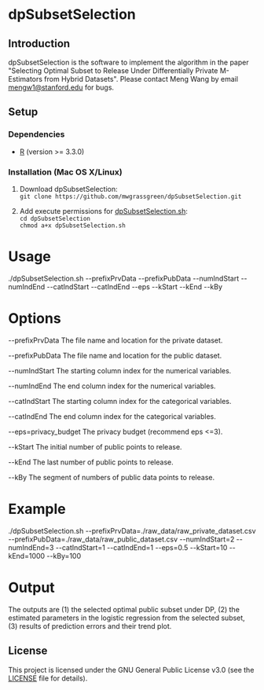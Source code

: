 # dpSubsetSelection

## Introduction
dpSubsetSelection is the software to implement the algorithm in the paper "Selecting Optimal Subset to Release Under Differentially Private M-Estimators from Hybrid Datasets". Please contact Meng Wang by email <mengw1@stanford.edu> for bugs. 

## Setup
### Dependencies 
* [R](https://www.r-project.org/) (version >= 3.3.0)


### Installation (Mac OS X/Linux)
1. Download dpSubsetSelection:    
`git clone https://github.com/mwgrassgreen/dpSubsetSelection.git`

2. Add execute permissions for [dpSubsetSelection.sh](https://github.com/mwgrassgreen/dpSubsetSelection/blob/master/dpSubsetSelection.sh):     
`cd dpSubsetSelection`    
`chmod a+x dpSubsetSelection.sh`

# Usage 
./dpSubsetSelection.sh --prefixPrvData --prefixPubData --numIndStart --numIndEnd --catIndStart --catIndEnd --eps --kStart --kEnd --kBy

# Options
  
  --prefixPrvData The file name and location for the private dataset.
  
  --prefixPubData The file name and location for the public dataset.
  
  --numIndStart	The starting column index for the numerical variables.
  
  --numIndEnd	The end column index for the numerical variables.
  
  --catIndStart	The starting column index for the categorical variables.
  
  --catIndEnd	The end column index for the categorical variables.
  
  --eps=privacy\_budget 	The privacy budget (recommend eps <=3).
  
  --kStart The initial number of public points to release.
  
  --kEnd The last number of public points to release.
  
  --kBy The segment of numbers of public data points to release.
  
# Example
  ./dpSubsetSelection.sh --prefixPrvData=./raw_data/raw_private_dataset.csv --prefixPubData=./raw_data/raw_public_dataset.csv --numIndStart=2 --numIndEnd=3 --catIndStart=1 --catIndEnd=1 --eps=0.5 --kStart=10 --kEnd=1000 --kBy=100
# Output
 The outputs are (1) the selected optimal public subset under DP, (2) the estimated parameters in the logistic regression from the selected subset, (3) results of prediction errors and their trend plot. 

## License
This project is licensed under the GNU General Public License v3.0 (see the [LICENSE](https://github.com/mwgrassgreen/dpSubsetSelection/blob/master/LICENSE) file for details).    



